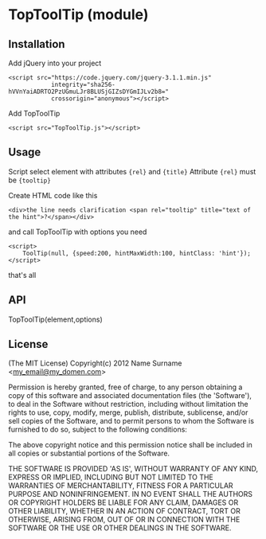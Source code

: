 # TopToolTip (module)

## Installation
Add jQuery into your project
```
<script src="https://code.jquery.com/jquery-3.1.1.min.js"
            integrity="sha256-hVVnYaiADRTO2PzUGmuLJr8BLUSjGIZsDYGmIJLv2b8="
            crossorigin="anonymous"></script>
```

Add TopToolTip
```
<script src="TopToolTip.js"></script>
```

## Usage
Script select element with attributes `{rel}` and `{title}`
Attribute `{rel}` must be `{tooltip}`

Create HTML code like this
```
<div>the line needs clarification <span rel="tooltip" title="text of the hint">?</span></div>
```
and call TopToolTip with options you need
```
<script>
    ToolTip(null, {speed:200, hintMaxWidth:100, hintClass: 'hint'});
</script>
```
that's all

## API

TopToolTip(element,options)

## License

  (The MIT License)
  Copyright(c) 2012 Name Surname &lt;my_email@my_domen.com&gt;
  
  Permission is hereby granted, free of charge, to any person obtaining
  a copy of this software and associated documentation files (the
  'Software'), to deal in the Software without restriction, including
  without limitation the rights to use, copy, modify, merge, publish,
  distribute, sublicense, and/or sell copies of the Software, and to
  permit persons to whom the Software is furnished to do so, subject to
  the following conditions:
  
  The above copyright notice and this permission notice shall be
  included in all copies or substantial portions of the Software.
  
  THE SOFTWARE IS PROVIDED 'AS IS', WITHOUT WARRANTY OF ANY KIND,
  EXPRESS OR IMPLIED, INCLUDING BUT NOT LIMITED TO THE WARRANTIES OF
  MERCHANTABILITY, FITNESS FOR A PARTICULAR PURPOSE AND NONINFRINGEMENT.
  IN NO EVENT SHALL THE AUTHORS OR COPYRIGHT HOLDERS BE LIABLE FOR ANY
  CLAIM, DAMAGES OR OTHER LIABILITY, WHETHER IN AN ACTION OF CONTRACT,
  TORT OR OTHERWISE, ARISING FROM, OUT OF OR IN CONNECTION WITH THE
  SOFTWARE OR THE USE OR OTHER DEALINGS IN THE SOFTWARE.
